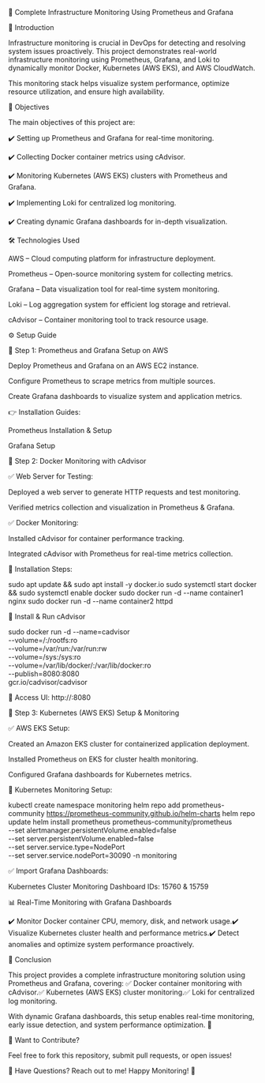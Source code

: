 🚀 Complete Infrastructure Monitoring Using Prometheus and Grafana

📌 Introduction

Infrastructure monitoring is crucial in DevOps for detecting and resolving system issues proactively. This project demonstrates real-world infrastructure monitoring using Prometheus, Grafana, and Loki to dynamically monitor Docker, Kubernetes (AWS EKS), and AWS CloudWatch.

This monitoring stack helps visualize system performance, optimize resource utilization, and ensure high availability.

🎯 Objectives

The main objectives of this project are:

✔️ Setting up Prometheus and Grafana for real-time monitoring.

✔️ Collecting Docker container metrics using cAdvisor.

✔️ Monitoring Kubernetes (AWS EKS) clusters with Prometheus and Grafana.

✔️ Implementing Loki for centralized log monitoring.

✔️ Creating dynamic Grafana dashboards for in-depth visualization.

🛠️ Technologies Used

AWS – Cloud computing platform for infrastructure deployment.

Prometheus – Open-source monitoring system for collecting metrics.

Grafana – Data visualization tool for real-time system monitoring.

Loki – Log aggregation system for efficient log storage and retrieval.

cAdvisor – Container monitoring tool to track resource usage.

⚙️ Setup Guide

📍 Step 1: Prometheus and Grafana Setup on AWS

Deploy Prometheus and Grafana on an AWS EC2 instance.

Configure Prometheus to scrape metrics from multiple sources.

Create Grafana dashboards to visualize system and application metrics.

👉 Installation Guides:

Prometheus Installation & Setup

Grafana Setup

📍 Step 2: Docker Monitoring with cAdvisor

✅ Web Server for Testing:

Deployed a web server to generate HTTP requests and test monitoring.

Verified metrics collection and visualization in Prometheus & Grafana.

✅ Docker Monitoring:

Installed cAdvisor for container performance tracking.

Integrated cAdvisor with Prometheus for real-time metrics collection.

📌 Installation Steps:

sudo apt update && sudo apt install -y docker.io
sudo systemctl start docker && sudo systemctl enable docker
sudo docker run -d --name container1 nginx
sudo docker run -d --name container2 httpd

🚀 Install & Run cAdvisor

sudo docker run -d --name=cadvisor \
  --volume=/:/rootfs:ro \
  --volume=/var/run:/var/run:rw \
  --volume=/sys:/sys:ro \
  --volume=/var/lib/docker/:/var/lib/docker:ro \
  --publish=8080:8080 \
  gcr.io/cadvisor/cadvisor

🎯 Access UI: http://<server-ip>:8080

📍 Step 3: Kubernetes (AWS EKS) Setup & Monitoring

✅ AWS EKS Setup:

Created an Amazon EKS cluster for containerized application deployment.

Installed Prometheus on EKS for cluster health monitoring.

Configured Grafana dashboards for Kubernetes metrics.

📌 Kubernetes Monitoring Setup:

kubectl create namespace monitoring
helm repo add prometheus-community https://prometheus-community.github.io/helm-charts
helm repo update
helm install prometheus prometheus-community/prometheus \
  --set alertmanager.persistentVolume.enabled=false \
  --set server.persistentVolume.enabled=false \
  --set server.service.type=NodePort \
  --set server.service.nodePort=30090 -n monitoring

✅ Import Grafana Dashboards:

Kubernetes Cluster Monitoring Dashboard IDs: 15760 & 15759

📊 Real-Time Monitoring with Grafana Dashboards

✔️ Monitor Docker container CPU, memory, disk, and network usage.✔️ Visualize Kubernetes cluster health and performance metrics.✔️ Detect anomalies and optimize system performance proactively.

🎯 Conclusion

This project provides a complete infrastructure monitoring solution using Prometheus and Grafana, covering:
✅ Docker container monitoring with cAdvisor.✅ Kubernetes (AWS EKS) cluster monitoring.✅ Loki for centralized log monitoring.

With dynamic Grafana dashboards, this setup enables real-time monitoring, early issue detection, and system performance optimization. 🚀

🌟 Want to Contribute?

Feel free to fork this repository, submit pull requests, or open issues!

📩 Have Questions? Reach out to me!
Happy Monitoring! 🎯
